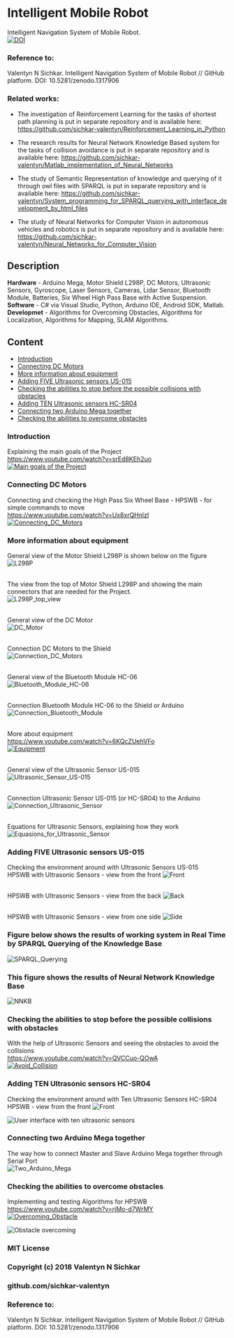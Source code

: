 # Intelligent Mobile Robot
Intelligent Navigation System of Mobile Robot.
<br/>[![DOI](https://zenodo.org/badge/DOI/10.5281/zenodo.1317906.svg)](https://doi.org/10.5281/zenodo.1317906)

### Reference to:
Valentyn N Sichkar. Intelligent Navigation System of Mobile Robot // GitHub platform. DOI: 10.5281/zenodo.1317906

### Related works:
* The investigation of Reinforcement Learning for the tasks of shortest path planning is put in separate repository and is available here: https://github.com/sichkar-valentyn/Reinforcement_Learning_in_Python

* The research results for Neural Network Knowledge Based system for the tasks of collision avoidance is put in separate repository and is available here: https://github.com/sichkar-valentyn/Matlab_implementation_of_Neural_Networks

* The study of Semantic Representation of knowledge and querying of it through owl files with SPARQL is put in separate repository and is available here: https://github.com/sichkar-valentyn/System_programming_for_SPARQL_querying_with_interface_development_by_html_files

* The study of Neural Networks for Computer Vision in autonomous vehicles and robotics is put in separate repository and is available here: https://github.com/sichkar-valentyn/Neural_Networks_for_Computer_Vision

## Description
<b>Hardware</b> - Arduino Mega, Motor Shield L298P, DC Motors, Ultrasonic Sensors, Gyroscope, Laser Sensors, Cameras, Lidar Sensor, Bluetooth Module, Batteries, Six Wheel High Pass Base with Active Suspension.
<br/><b>Software</b> - C# via Visual Studio, Python, Arduino IDE, Android SDK, Matlab.
<br/><b>Developmet</b> - Algorithms for Overcoming Obstacles, Algorithms for Localization, Algorithms for Mapping, SLAM Algorithms.

## Content
* <a href="#Introduction">Introduction</a> 
* <a href="#Connecting DC Motors">Connecting DC Motors</a>
* <a href="#More information about equipment">More information about equipment</a>
* <a href="#Adding FIVE Ultrasonic sensors US-015">Adding FIVE Ultrasonic sensors US-015</a>
* <a href="#Checking the abilities to stop before the possible collisions with obstacles">Checking the abilities to stop before the possible collisions with obstacles</a>
* <a href="#Adding TEN Ultrasonic sensors HC-SR04">Adding TEN Ultrasonic sensors HC-SR04</a>
* <a href="#Connecting two Arduino Mega together">Connecting two Arduino Mega together</a>
* <a href="#Checking the abilities to overcome obstacles">Checking the abilities to overcome obstacles</a>

### <a name="Introduction">Introduction</a>
Explaining the main goals of the Project
<br/>https://www.youtube.com/watch?v=srEd8KEh2uo
<br>[![Main goals of the Project](https://img.youtube.com/vi/srEd8KEh2uo/0.jpg)](https://www.youtube.com/watch?v=srEd8KEh2uo)

### <a name="Connecting DC Motors">Connecting DC Motors</a>
Connecting and checking the High Pass Six Wheel Base - HPSWB - for simple commands to move
<br/>https://www.youtube.com/watch?v=Ux8xrQHnlzI
<br>[![Connecting_DC_Motors](https://img.youtube.com/vi/Ux8xrQHnlzI/0.jpg)](https://www.youtube.com/watch?v=Ux8xrQHnlzI)

### <a name="More information about equipment">More information about equipment</a>
General view of the Motor Shield L298P is shown below on the figure
![L298P](images/L298P.jpg)

<br/>The view from the top of Motor Shield L298P and showing the main connectors that are needed for the Project.
<br/>![L298P_top_view](images/L298P_top_view.png)

<br/>General view of the DC Motor
<br/>![DC_Motor](images/DC_Motors.png)

<br/>Connection DC Motors to the Shield
<br/>![Connection_DC_Motors](images/DC_Motors_7.png)

<br/>General view of the Bluetooth Module HC-06
<br/>![Bluetooth_Module_HC-06](images/Bluetooth_Module_HC-06.jpg)

<br/>Connection Bluetooth Module HC-06 to the Shield or Arduino
<br/>![Connection_Bluetooth_Module](images/HC-06_Connectors.jpg)

<br/>More about equipment
<br/>https://www.youtube.com/watch?v=6KQcZUehVFo
<br>[![Equipment](https://img.youtube.com/vi/6KQcZUehVFo/0.jpg)](https://www.youtube.com/watch?v=6KQcZUehVFo)

<br/>General view of the Ultrasonic Sensor US-015
<br/>![Ultrasonic_Sensor_US-015](images/General_View_of_US-015.jpg)

<br/>Connection Ultrasonic Sensor US-015 (or HC-SR04) to the Arduino
<br/>![Connection_Ultrasonic_Sensor](images/Connection_of_Ultrasonic_Sensor.png)

<br/>Equations for Ultrasonic Sensors, explaining how they work
<br/>![Equasions_for_Ultrasonic_Sensor](images/Equasions_for_Ultrasonic_Sensor.png)

### <a name="Adding FIVE Ultrasonic sensors US-015">Adding FIVE Ultrasonic sensors US-015</a>
Checking the environment around with Ultrasonic Sensors US-015
<br/>HPSWB with Ultrasonic Sensors - view from the front
![Front](images/SWB_with_Ultrasonic_Sensors_Front.jpg)

<br/>HPSWB with Ultrasonic Sensors - view from the back
![Back](images/SWB_with_Ultrasonic_Sensors_Back.jpg)

<br/>HPSWB with Ultrasonic Sensors - view from one side
![Side](images/SWB_with_Ultrasonic_Sensors_Side.jpg)

### Figure below shows the results of working system in Real Time by SPARQL Querying of the Knowledge Base
![SPARQL_Querying](images/SPARQL_Querying_of_KB.png)

### This figure shows the results of Neural Network Knowledge Base
![NNKB](images/Results_of_the_Neural_Network.png)

### <a name="Checking the abilities to stop before the possible collisions with obstacles">Checking the abilities to stop before the possible collisions with obstacles</a>
With the help of Ultrasonic Sensors and seeing the obstacles to avoid the collisions
<br/>https://www.youtube.com/watch?v=QVCCuo-QOwA
<br>[![Avoid_Collision](https://img.youtube.com/vi/QVCCuo-QOwA/0.jpg)](https://www.youtube.com/watch?v=QVCCuo-QOwA)

### <a name="Adding TEN Ultrasonic sensors HC-SR04">Adding TEN Ultrasonic sensors HC-SR04</a>
Checking the environment around with Ten Ultrasonic Sensors HC-SR04
<br/>HPSWB - view from the front
![Front](images/HPSWB_with_Ten_Ultrasonic_Sensors.jpg)

<img src="images/User_interface.gif" alt="User interface with ten ultrasonic sensors">

### <a name="Connecting two Arduino Mega together">Connecting two Arduino Mega together</a>
The way how to connect Master and Slave Arduino Mega together through Serial Port
<br/>![Two_Arduino_Mega](images/2ArduinoMega2560.png)

### <a name="Checking the abilities to overcome obstacles">Checking the abilities to overcome obstacles</a>
Implementing and testing Algorithms for HPSWB
<br/>https://www.youtube.com/watch?v=rjMo-d7WrMY
<br>[![Overcoming_Obstacle](https://img.youtube.com/vi/rjMo-d7WrMY/0.jpg)](https://www.youtube.com/watch?v=rjMo-d7WrMY)

<img src="images/Obstacle_overcoming.gif" alt="Obstacle overcoming">

<br/>

### MIT License
### Copyright (c) 2018 Valentyn N Sichkar
### github.com/sichkar-valentyn
### Reference to:
Valentyn N Sichkar. Intelligent Navigation System of Mobile Robot // GitHub platform. DOI: 10.5281/zenodo.1317906
